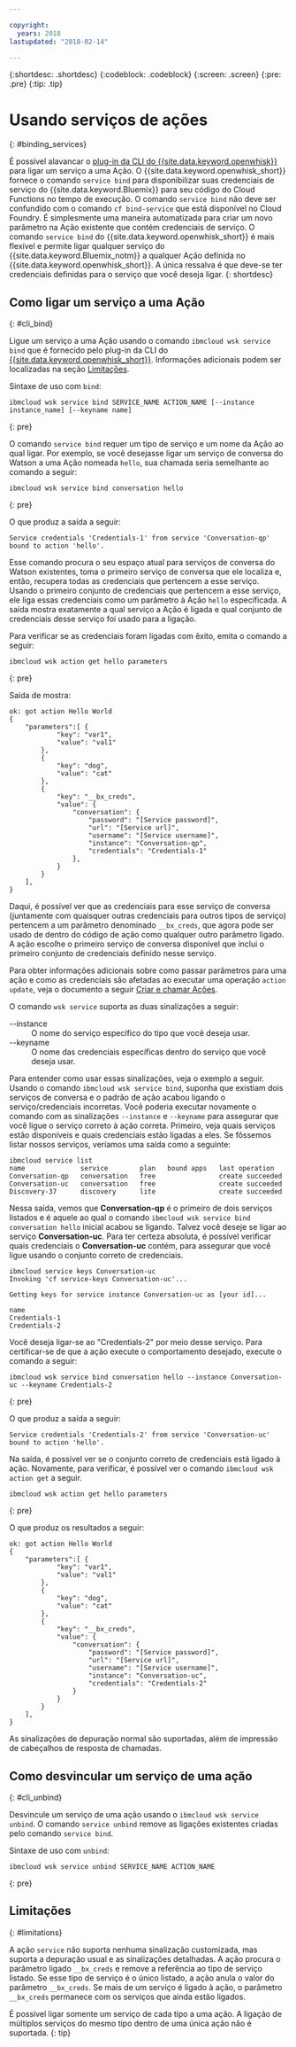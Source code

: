 ```yaml
---

copyright:
  years: 2018
lastupdated: "2018-02-14"

---
```


{:shortdesc: .shortdesc}
{:codeblock: .codeblock}
{:screen: .screen}
{:pre: .pre}
{:tip: .tip}

# Usando serviços de ações
{: #binding_services}

É possível alavancar o [plug-in da CLI do {{site.data.keyword.openwhisk}}](./bluemix_cli.html) para ligar um serviço a uma Ação. O {{site.data.keyword.openwhisk_short}} fornece o comando `service bind` para disponibilizar suas credenciais de serviço do {{site.data.keyword.Bluemix}} para seu código do Cloud Functions no tempo de execução. O comando `service bind` não deve ser confundido com o comando `cf bind-service` que está disponível no Cloud Foundry. É simplesmente uma maneira automatizada para criar um novo parâmetro na Ação existente que contém credenciais de serviço. O comando `service bind` do {{site.data.keyword.openwhisk_short}} é mais flexível e permite ligar qualquer serviço do {{site.data.keyword.Bluemix_notm}} a qualquer Ação definida no {{site.data.keyword.openwhisk_short}}. A única ressalva é que deve-se ter credenciais definidas para o serviço que você deseja ligar.
{: shortdesc}

## Como ligar um serviço a uma Ação
{: #cli_bind}

Ligue um serviço a uma Ação usando o comando `ibmcloud wsk service bind` que é fornecido pelo plug-in da CLI do [{{site.data.keyword.openwhisk_short}}](./bluemix_cli.html). Informações adicionais podem ser localizadas na seção [Limitações](./binding_services.html#limitations).

Sintaxe de uso com `bind`:
```
ibmcloud wsk service bind SERVICE_NAME ACTION_NAME [--instance instance_name] [--keyname name]
```
{: pre}

O comando `service bind` requer um tipo de serviço e um nome da Ação ao qual ligar. Por exemplo, se você desejasse ligar um serviço de conversa do Watson a uma Ação nomeada `hello`, sua chamada seria semelhante ao comando a seguir:
```
ibmcloud wsk service bind conversation hello
```
{: pre}

O que produz a saída a seguir:
``` 
Service credentials 'Credentials-1' from service 'Conversation-qp' bound to action 'hello'.
```

Esse comando procura o seu espaço atual para serviços de conversa do Watson existentes, toma o primeiro serviço de conversa que ele localiza e, então, recupera todas as credenciais que pertencem a esse serviço. Usando o primeiro conjunto de credenciais que pertencem a esse serviço, ele liga essas credenciais como um parâmetro à Ação `hello` especificada. A saída mostra exatamente a qual serviço a Ação é ligada e qual conjunto de credenciais desse serviço foi usado para a ligação.

Para verificar se as credenciais foram ligadas com êxito, emita o comando a seguir:
```
ibmcloud wsk action get hello parameters
```
{: pre}

Saída
de mostra:
```
ok: got action Hello World
{
    "parameters":[ {
            "key": "var1",
            "value": "val1"
        },
        {
            "key": "dog",
            "value": "cat"
        },
        {
            "key": "__bx_creds",
            "value": {
                "conversation": {
                    "password": "[Service password]",
                    "url": "[Service url]",
                    "username": "[Service username]",
                    "instance": "Conversation-qp",
                    "credentials": "Credentials-1"
                },
            }
        }
    ],
}
```

Daqui, é possível ver que as credenciais para esse serviço de conversa (juntamente com quaisquer outras credenciais para outros tipos de serviço) pertencem a um parâmetro denominado `__bx_creds`, que agora pode ser usado de dentro do código de ação como qualquer outro parâmetro ligado. A ação escolhe o primeiro serviço de conversa disponível que inclui o primeiro conjunto de credenciais definido nesse serviço. 

Para obter informações adicionais sobre como passar parâmetros para uma ação e como as credenciais são afetadas ao executar uma operação `action update`, veja o documento a seguir [Criar e chamar Ações](openwhisk_actions.html#openwhisk_pass_params).

O comando `wsk service` suporta as duas sinalizações a seguir:

<dl>
    <dt>--instance</dt>
    <dd>O nome do serviço específico do tipo que você deseja usar.</dd>
    <dt>--keyname</dt>
    <dd>O nome das credenciais específicas dentro do serviço que você deseja usar.</dd>
</dl>

Para entender como usar essas sinalizações, veja o exemplo a seguir. Usando o comando `ibmcloud wsk service bind`, suponha que existiam dois serviços de conversa e o padrão de ação acabou ligando o serviço/credenciais incorretas. Você poderia executar novamente o comando com as sinalizações `--instance` e `--keyname` para assegurar que você ligue o serviço correto à ação correta. Primeiro, veja quais serviços estão disponíveis e quais credenciais estão ligadas a eles. Se fôssemos listar nossos serviços, veríamos uma saída como a seguinte:

```
ibmcloud service list
name              service        plan   bound apps   last operation
Conversation-qp   conversation   free                create succeeded
Conversation-uc   conversation   free                create succeeded
Discovery-37      discovery      lite                create succeeded
```

Nessa saída, vemos que **Conversation-qp** é o primeiro de dois serviços listados e é aquele ao qual o comando `ibmcloud wsk service bind conversation hello` inicial acabou se ligando. Talvez você deseje se ligar ao serviço **Conversation-uc**. Para ter certeza absoluta, é possível verificar quais credenciais o **Conversation-uc** contém, para assegurar que você ligue usando o conjunto correto de credenciais.

```
ibmcloud service keys Conversation-uc
Invoking 'cf service-keys Conversation-uc'...

Getting keys for service instance Conversation-uc as [your id]...

name
Credentials-1
Credentials-2
```

Você deseja ligar-se ao "Credentials-2" por meio desse serviço. Para certificar-se de que a ação execute o comportamento desejado, execute o comando a seguir:
```
ibmcloud wsk service bind conversation hello --instance Conversation-uc --keyname Credentials-2
```
{: pre}

O que produz a saída a seguir:
```
Service credentials 'Credentials-2' from service 'Conversation-uc' bound to action 'hello'.
```

Na saída, é possível ver se o conjunto correto de credenciais está ligado à ação. Novamente, para verificar, é possível ver o comando `ibmcloud wsk action get` a seguir.
```
ibmcloud wsk action get hello parameters
```
{: pre}

O que produz os resultados a seguir:
```
ok: got action Hello World
{
    "parameters":[ {
            "key": "var1",
            "value": "val1"
        },
        {
            "key": "dog",
            "value": "cat"
        },
        {
            "key": "__bx_creds",
            "value": {
                "conversation": {
                    "password": "[Service password]",
                    "url": "[Service url]",
                    "username": "[Service username]",
                    "instance": "Conversation-uc",
                    "credentials": "Credentials-2"
                }
            }
        }
    ],
}
```

As sinalizações de depuração normal são suportadas, além de impressão de cabeçalhos de resposta de chamadas.

## Como desvincular um serviço de uma ação
{: #cli_unbind}

Desvincule um serviço de uma ação usando o `ibmcloud wsk service unbind`. O comando `service unbind` remove as ligações existentes criadas pelo comando `service bind`.

Sintaxe de uso com `unbind`:
```
ibmcloud wsk service unbind SERVICE_NAME ACTION_NAME
```
{: pre}

## Limitações
{: #limitations}

A ação `service` não suporta nenhuma sinalização customizada, mas suporta a depuração usual e as sinalizações detalhadas. A ação procura o parâmetro ligado `__bx_creds` e remove a referência ao tipo de serviço listado. Se esse tipo de serviço é o único listado, a ação anula o valor do parâmetro `__bx_creds`. Se mais de um serviço é ligado à ação, o parâmetro `__bx_creds` permanece com os serviços que ainda estão ligados.

É possível ligar somente um serviço de cada tipo a uma ação. A ligação de múltiplos serviços do mesmo tipo dentro de uma única ação não é suportada.
{: tip}

